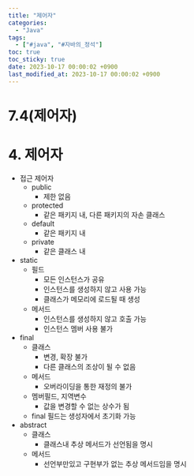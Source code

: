 ```yaml
---
title: "제어자"
categories:
  - "Java"
tags:
  - ["#java", "#자바의_정석"]
toc: true
toc_sticky: true
date: 2023-10-17 00:00:02 +0900
last_modified_at: 2023-10-17 00:00:02 +0900
---
```

# 7.4(제어자)

# 4. 제어자

- 접근 제어자
    - public
        - 제한 없음
    - protected
        - 같은 패키지 내, 다른 패키지의 자손 클래스
    - default
        - 같은 패키지 내
    - private
        - 같은 클래스 내
- static
    - 필드
        - 모든 인스턴스가 공유
        - 인스턴스를 생성하지 않고 사용 가능
        - 클래스가 메모리에 로드될 때 생성
    - 메서드
        - 인스턴스를 생성하지 않고 호출 가능
        - 인스턴스 멤버 사용 불가
- final
    - 클래스
        - 변경, 확장 불가
        - 다른 클래스의 조상이 될 수 없음
    - 메서드
        - 오버라이딩을 통한 재정의 불가
    - 멤버필드, 지역변수
        - 값을 변경할 수 없는 상수가 됨
    - final 필드는 생성자에서 초기화 가능
- abstract
    - 클래스
        - 클래스내 추상 메서드가 선언됨을 명시
    - 메서드
        - 선언부만있고 구현부가 없는 추상 메서드임을 명시